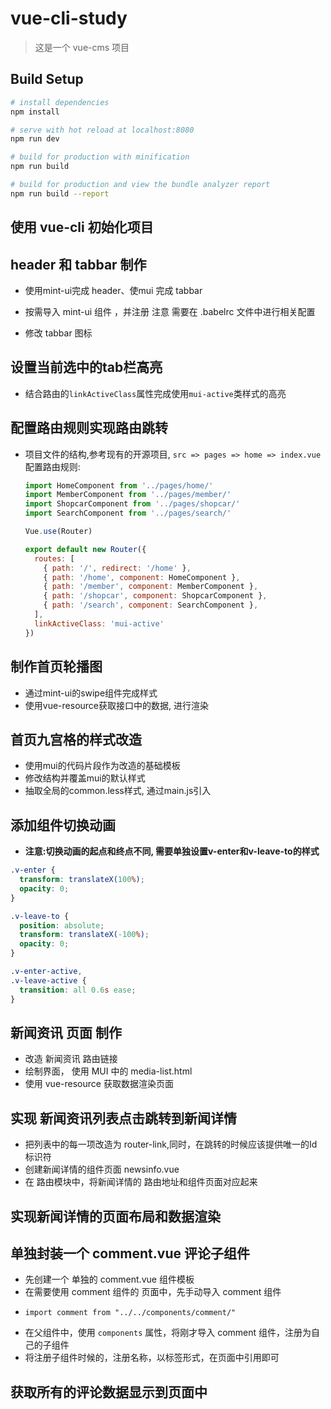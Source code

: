 # vue-cli-study

>这是一个 vue-cms 项目

## Build Setup

``` bash
# install dependencies
npm install

# serve with hot reload at localhost:8080
npm run dev

# build for production with minification
npm run build

# build for production and view the bundle analyzer report
npm run build --report
```
## 使用 vue-cli 初始化项目

## header 和 tabbar 制作
- 使用mint-ui完成 header、使mui 完成 tabbar

- 按需导入 mint-ui 组件 ，并注册 注意 需要在 .babelrc 文件中进行相关配置

- 修改 tabbar 图标 

## 设置当前选中的tab栏高亮

- 结合路由的`linkActiveClass`属性完成使用`mui-active`类样式的高亮

## 配置路由规则实现路由跳转

- 项目文件的结构,参考现有的开源项目, `src => pages => home => index.vue`
配置路由规则:

  ```javascript
  import HomeComponent from '../pages/home/'
  import MemberComponent from '../pages/member/'
  import ShopcarComponent from '../pages/shopcar/'
  import SearchComponent from '../pages/search/'

  Vue.use(Router)

  export default new Router({
    routes: [
      { path: '/', redirect: '/home' },
      { path: '/home', component: HomeComponent },
      { path: '/member', component: MemberComponent },
      { path: '/shopcar', component: ShopcarComponent },
      { path: '/search', component: SearchComponent },
    ],
    linkActiveClass: 'mui-active'
  })
  ```

## 制作首页轮播图
- 通过mint-ui的swipe组件完成样式
- 使用vue-resource获取接口中的数据, 进行渲染

## 首页九宫格的样式改造

- 使用mui的代码片段作为改造的基础模板
- 修改结构并覆盖mui的默认样式
- 抽取全局的common.less样式, 通过main.js引入

## 添加组件切换动画

- **注意:切换动画的起点和终点不同, 需要单独设置v-enter和v-leave-to的样式**

```css
.v-enter {
  transform: translateX(100%);
  opacity: 0;
}

.v-leave-to {
  position: absolute;
  transform: translateX(-100%);
  opacity: 0;
}

.v-enter-active,
.v-leave-active {
  transition: all 0.6s ease;
}
```

## 新闻资讯 页面 制作
- 改造 新闻资讯 路由链接
- 绘制界面， 使用 MUI 中的 media-list.html
- 使用 vue-resource 获取数据渲染页面


## 实现 新闻资讯列表点击跳转到新闻详情
- 把列表中的每一项改造为 router-link,同时，在跳转的时候应该提供唯一的Id标识符
- 创建新闻详情的组件页面  newsinfo.vue
- 在 路由模块中，将新闻详情的 路由地址和组件页面对应起来

## 实现新闻详情的页面布局和数据渲染

## 单独封装一个 comment.vue 评论子组件
- 先创建一个 单独的 comment.vue 组件模板
- 在需要使用 comment 组件的 页面中，先手动导入 comment 组件
 + `import comment from "../../components/comment/"`
- 在父组件中，使用 `components` 属性，将刚才导入 comment 组件，注册为自己的子组件
- 将注册子组件时候的，注册名称，以标签形式，在页面中引用即可


## 获取所有的评论数据显示到页面中